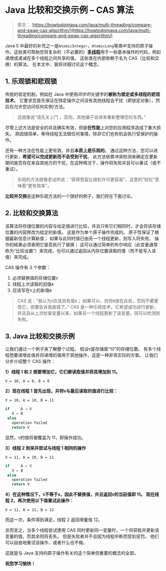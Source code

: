 # Java 比较和交换示例 – CAS 算法

> 原文： [https://howtodoinjava.com/java/multi-threading/compare-and-swap-cas-algorithm/](https://howtodoinjava.com/java/multi-threading/compare-and-swap-cas-algorithm/)

Java 5 中最好的补充之一是`AtomicInteger`，`AtomicLong`等类中支持的原子操作。这些类可帮助您将复杂的（不必要的）[**多线程**](//howtodoinjava.com/category/java/multi-threading/ "multi-threading")用于一些基本操作的代码，例如递增或递减在多个线程之间共享的值。 这些类在内部依赖于名为 CAS（比较和交换）的算法。 在本文中，我将详细讨论这个概念。

## 1\. 乐观锁和悲观锁

传统的锁定机制，例如在 Java 中使用*同步的*关键字的**被称为锁定或多线程的悲观技术**。 它要求您首先保证在特定操作之间没有其他线程会干扰（即锁定对象），然后仅允许您访问任何实例/方法。

> 这就像说“请先关上门； 否则，其他骗子会进来重新整理您的东西。”

尽管上述方法是安全的并且确实有效，但是**在性能**上对您的应用程序造成了重大损失。 原因很简单，等待线程无法做任何事情，除非它们也有机会执行受保护的操作。

还有一种方法在性能上更有效，并且**本质上是乐观的**。 通过这种方法，您可以进行更新，**希望可以完成更新而不会受到干扰**。 此方法依靠冲突检测来确定在更新期间是否存在来自其他方的干扰，在这种情况下，操作将失败并且可以重试（或不重试）。

> 乐观的方法就像老话所说：“获得宽容比得到许可更容易”，这里的“轻松”意味着“更有效率”。

**比较并交换**是这种乐观方法的一个很好的例子，我们将在下面讨论。

## 2\. 比较和交换算法

该算法将存储位置的内容与给定值进行比较，并且只有它们相同时，才会将该存储位置的内容修改为给定的新值。 这是作为单个原子操作完成的。 原子性保证了根据最新信息计算新值； 如果与此同时值已由另一个线程更新，则写入将失败。 操作的结果必须表明它是否执行了替换； 这可以通过简单的布尔响应（此变量通常称为“比较设置”）来完成，也可以通过返回从内存位置读取的值（而不是写入该值）来完成。

CAS 操作有 3 个参数：

1.  必须替换值的存储位置`V`
2.  线程上次读取的旧值`A`
3.  应该写在`V`上的新值`B`

> CAS 说：“我认为`V`应该具有值`A`； 如果可以，则将`B`放在此处，否则不要更改它，但要告诉我我错了。” CAS 是一种乐观技术，它希望成功进行更新，并且自从上次检查变量以来，如果另一个线程更新了该变量，则可以检测到失败。

## 3\. Java 比较和交换示例

让我们通过一个例子来了解整个过程。 假设`V`是存储值“10”的存储位置。 有多个线程想要递增此值并将递增的值用于其他操作，这是一种非常实际的方案。 让我们分步介绍整个 CAS 操作：

**1）线程 1 和 2 想要增加它，它们都读取值并将其增加到 11。**

`V = 10, A = 0, B = 0`

**2）现在线程 1 首先出现，并将`V`与最后读取的值进行比较：**

`V = 10, A = 10, B = 11`

```java
if     A = V
   V = B
 else
   operation failed
   return V
```

显然，`V`的值将被覆盖为 11，即操作成功。

**3）线程 2 到来并尝试与线程 1 相同的操作**

`V = 11, A = 10, B = 11`

```java
if     A = V
   V = B
 else
   operation failed
   return V
```

**4）在这种情况下，`V`不等于`A`，因此不替换值，并且返回`V`的当前值即 11。 现在线程 2，再次使用以下值重试此操作：**

`V = 11, A = 11, B = 12`

而这一次，条件得到满足，线程 2 返回增量值 12。

总而言之，当多个线程尝试使用 CAS 同时更新同一变量时，一个将获胜并更新该变量的值，而其余则将丢失。 但是失败者并不会因为线程中断而受到惩罚。 他们可以自由地重试该操作，或者什么也不做。

这就是与 Java 支持的原子操作有关的这个简单但重要的概念的全部。

**祝您学习愉快！**